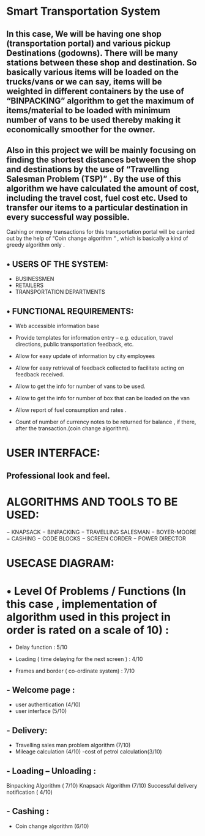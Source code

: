 # Smart Transportation System 
## In this case, We will be having one shop (transportation portal) and various pickup Destinations (godowns). There will be many stations between these shop and destination. So basically various items will be loaded on the trucks/vans or we can say,  items will be weighted in different containers by the use of “BINPACKING” algorithm to get the maximum of items/material to be loaded with minimum number of vans to be used thereby making it economically smoother for the owner. 
## Also in this project we will be mainly focusing on finding the shortest distances between the shop and destinations by the use of “Travelling Salesman Problem (TSP)” . By the use of this algorithm we have calculated the amount of cost, including the travel cost, fuel cost etc.  Used to transfer our items to a particular destination in every successful way possible.
Cashing or money transactions for this transportation portal will be carried out by the help of “Coin change algorithm “ , which is basically a kind of greedy algorithm only .

## •	USERS OF THE SYSTEM:
-	BUSINESSMEN
-	RETAILERS
-	TRANSPORTATION DEPARTMENTS



## •	FUNCTIONAL REQUIREMENTS:
-	Web accessible information base 

-	Provide templates for information entry – e.g. education, travel directions, public transportation feedback, etc.


-	Allow for easy update of information by city employees

-	Allow for easy retrieval of feedback collected to facilitate acting on feedback received.


-	Allow to get the info for number of vans to be used.

-	Allow to get the info for number of box that can be loaded on the van


-	Allow report of fuel consumption and rates .

-	Count of number of currency notes to be returned for balance , if there,  after the transaction.(coin change algorithm).


# USER INTERFACE:
## Professional look and feel.

# ALGORITHMS AND TOOLS TO BE USED:
−	KNAPSACK
−	BINPACKING
−	TRAVELLING SALESMAN
−	BOYER-MOORE
−	CASHING
−	CODE BLOCKS
−	SCREEN CORDER
−	POWER DIRECTOR

# USECASE DIAGRAM:


 
# •	Level Of Problems / Functions (In this case , implementation of algorithm used in this project in order is rated on a scale of 10)   :

-	Delay function :  5/10


-	Loading ( time delaying for the next screen ) : 4/10


-	Frames and border ( co-ordinate system) : 7/10


## -	Welcome page : 
- user authentication (4/10)
- user interface (5/10)

## -	Delivery:
- Travelling sales man problem algorithm (7/10)
- Mileage calculation (4/10)
-cost of petrol calculation(3/10)

## -	Loading – Unloading : 
Binpacking Algorithm ( 7/10)
Knapsack Algorithm (7/10)
Successful  delivery notification ( 4/10)


## -	Cashing : 
 
  - Coin change algorithm (6/10)



